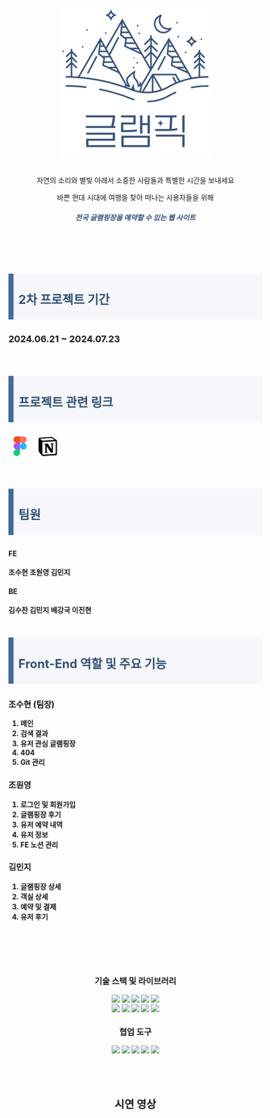 <div align=center> <img src="src/images/readme_logo.png" /> </div>
<br>

<p align=center>자연의 소리와 별빛 아래서 소중한 사람들과 특별한 시간을 보내세요</p>

<p align=center>바쁜 현대 시대에 여행을 찾아 떠나는 사용자들을 위해</p>

<h5 align=center style="color: #355179;"><b>전국 글램핑장을 예약할 수 있는 웹 사이트</h5>

<br>
<br>
<br>
<div style="padding: .6em 0em .01em .7em; margin: 2em 0; font-weight: bold; color: #355179; background: #F5F7FA; border-left: solid 10px #45699c;">
<p style="font-size: 24px;">2차 프로젝트 기간</p>
</div>
<p style="font-size: 18px;"> 2024.06.21 ~ 2024.07.23 </p>
<br>

<div style="padding: .6em 0em .01em .7em; margin: 2em 0; font-weight: bold; color: #355179; background: #F5F7FA; border-left: solid 10px #45699c;">
<p style="font-size: 24px;">프로젝트 관련 링크</p>
</div>
<div>
    <a href="https://www.figma.com/design/K6EFAkf02fxCtULowqFS5o/Layout?node-id=164-329&t=o7Jby7RWwhW8lphA-1" target="_blank" style="display: inline-block; margin: 0 10px;">
        <img src="src/images/icon/logos_figma.png" />
    </a>
    <a href="https://lively-gladiolus-389.notion.site/4f83507008e448abbdbfd4194fcb5391" target="_blank" style="display: inline-block; margin: 0 10px;">
        <img src="src/images/icon/logos_notion.png" />
    </a>
</div>

<br>
<br>
<div style="padding: .6em 0em .01em .7em; margin: 2em 0; font-weight: bold; color: #355179; background: #F5F7FA; border-left: solid 10px #45699c;">
<p style="font-size: 24px;">팀원</p>
</div>
<h4>FE</h4> 
조수현 조원영 김민지
<br>
<h4>BE</h4>
김수찬 김민지 배강국 이진현
<br>
<br>

<div style="padding: .6em 0em .01em .7em; margin: 2em 0; font-weight: bold; color: #355179; background: #F5F7FA; border-left: solid 10px #45699c;">
<p style="font-size: 24px;">Front-End 역할 및 주요 기능</p>
</div>

<h3>조수현 (팀장)</h3>

1. 메인
2. 검색 결과
3. 유저 관심 글램핑장
4. 404
5. Git 관리

<h3>조원영</h3>

1. 로그인 및 회원가입
2. 글램핑장 후기
3. 유저 예약 내역
4. 유저 정보
5. FE 노션 관리

<h3>김민지</h3>

1. 글램핑장 상세
2. 객실 상세
3. 예약 및 결제
4. 유저 후기

<br>
<br>
<br>
<br>

### <div align=center> 기술 스택 및 라이브러리 </div>

 <div align=center> 
<img src="https://img.shields.io/badge/html5-E34F26?style=for-the-badge&logo=html5&logoColor=white">
<img src="https://img.shields.io/badge/css-1572B6?style=for-the-badge&logo=css3&logoColor=white">
<img src="https://img.shields.io/badge/javascript-F7DF1E?style=for-the-badge&logo=javascript&logoColor=black">
<img src="https://img.shields.io/badge/react-61DAFB?style=for-the-badge&logo=react&logoColor=black">
<img src="https://img.shields.io/badge/axios-5A29E4?style=for-the-badge&logo=axios&logoColor=white"> <br/>
<img src="https://img.shields.io/badge/prettier-F7B93E?style=for-the-badge&logo=Prettier&logoColor=white">
<img src="https://img.shields.io/badge/ESLint-4B3263?style=for-the-badge&logo=eslint&logoColor=white">
<img src="https://img.shields.io/badge/NPM-%23CB3837.svg?style=for-the-badge&logo=npm&logoColor=white">
<img src="https://img.shields.io/badge/JWT-black?style=for-the-badge&logo=JSON%20web%20tokens">
<img src="https://img.shields.io/badge/Visual%20Studio%20Code-0078d7.svg?style=for-the-badge&logo=visual-studio-code&logoColor=white">
 </div>

### <div align=center> 협업 도구 </div>

 <div align=center> 
<img src="https://img.shields.io/badge/github-181717?style=for-the-badge&logo=github&logoColor=white">

<img src="https://img.shields.io/badge/-Swagger-%23Clojure?style=for-the-badge&logo=swagger&logoColor=white">
<img src="https://img.shields.io/badge/Notion-000000?style=for-the-badge&logo=notion&logoColor=white">

<img src="https://img.shields.io/badge/figma-%23F24E1E?style=for-the-badge&logo=figma&logoColor=white">

<img src="https://img.shields.io/badge/Slack-4A154B.svg?&style=for-the-badge&logo=Slack&logoColor=white">
 </div>

<br>
<br>
<br>

## <div align=center> 시연 영상 </div>
